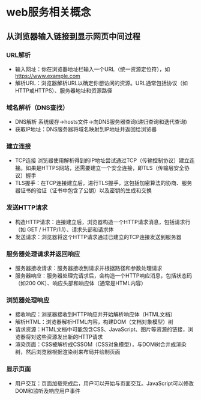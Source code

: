 # web服务相关概念


## 从浏览器输入链接到显示网页中间过程

### URL解析
* 输入网址：你在浏览器地址栏输入一个URL（统一资源定位符），如 https://www.example.com
* 解析URL：浏览器解析URL以确定你想访问的资源。URL通常包括协议（如HTTP或HTTPS）、服务器地址和资源路径

### 域名解析（DNS查找）
* DNS解析 系统缓存->hosts文件->向DNS服务器查询(递归查询和迭代查询)
* 获取IP地址：DNS服务器将域名映射到IP地址并返回给浏览器

###  建立连接

* TCP连接 浏览器使用解析得到的IP地址尝试通过TCP（传输控制协议）建立连接。如果是HTTPS网站，还需要建立一个安全连接，即TLS（传输层安全协议）握手
* TLS握手：在TCP连接建立后，进行TLS握手，这包括加密算法的协商、服务器证书的验证（证书中包含了公钥）以及密钥的生成和交换

### 发送HTTP请求
* 构造HTTP请求：连接建立后，浏览器构造一个HTTP请求消息，包括请求行（如 GET / HTTP/1.1）、请求头部和请求体
* 发送请求：浏览器将这个HTTP请求通过已建立的TCP连接发送到服务器

### 服务器处理请求并返回响应
* 服务器接收请求：服务器接收到请求并根据路径和参数处理请求
* 服务器响应：服务器处理完请求后，会构造一个HTTP响应消息，包括状态码（如200 OK）、响应头部和响应体（通常是HTML内容）

### 浏览器处理响应

* 接收响应：浏览器接收到HTTP响应并开始解析响应体（HTML文档）
* 解析HTML：浏览器解析HTML内容，构建DOM（文档对象模型）树
* 请求资源：HTML文档中可能包含CSS、JavaScript、图片等资源的链接，浏览器将对这些资源发出新的HTTP请求
* 渲染页面：CSS被解析成CSSOM（CSS对象模型），与DOM树合并成渲染树，然后浏览器根据渲染树来布局并绘制页面

### 显示页面
* 用户交互：页面加载完成后，用户可以开始与页面交互。JavaScript可以修改DOM和监听及响应用户事件